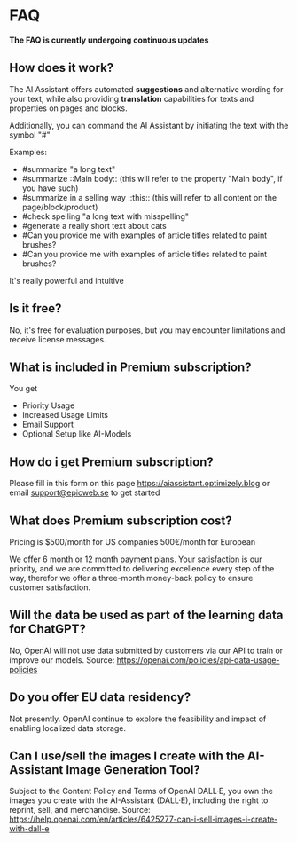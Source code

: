 # FAQ

**The FAQ is currently undergoing continuous updates**

## How does it work? 
The AI Assistant offers automated **suggestions** and alternative wording for your text, while also providing **translation** capabilities for texts and properties on pages and blocks.

Additionally, you can command the AI Assistant by initiating the text with the symbol "#"

Examples: 

- #summarize "a long text"
- #summarize ::Main body::  (this will refer to the property "Main body", if you have such)
- #summarize in a selling way ::this::  (this will refer to all content on the page/block/product)
- #check spelling "a long text with misspelling"
- #generate a really short text about cats
- #Can you provide me with examples of article titles related to paint brushes?
- #Can you provide me with examples of article titles related to paint brushes?

It's really powerful and intuitive

## Is it free?
No, it's free for evaluation purposes, but you may encounter limitations and receive license messages.

## What is included in Premium subscription? 
You get 
- Priority Usage
- Increased Usage Limits
- Email Support
- Optional Setup like AI-Models

## How do i get Premium subscription?
Please fill in this form on this page https://aiassistant.optimizely.blog or email support@epicweb.se to get started

## What does Premium subscription cost?
Pricing is $500/month for US companies
500€/month for European

We offer 6 month or 12 month payment plans. Your satisfaction is our priority, and we are committed to delivering excellence every step of the way, therefor we offer a three-month money-back policy to ensure customer satisfaction. 

## Will the data be used as part of the learning data for ChatGPT? 
No, OpenAI will not use data submitted by customers via our API to train or improve our models. Source: https://openai.com/policies/api-data-usage-policies

## Do you offer EU data residency?
Not presently. OpenAI continue to explore the feasibility and impact of enabling localized data storage.

## Can I use/sell the images I create with the AI-Assistant Image Generation Tool?

Subject to the Content Policy and Terms of OpenAI DALL·E, you own the images you create with the AI-Assistant (DALL·E), including the right to reprint, sell, and merchandise. 
Source:  https://help.openai.com/en/articles/6425277-can-i-sell-images-i-create-with-dall-e 
